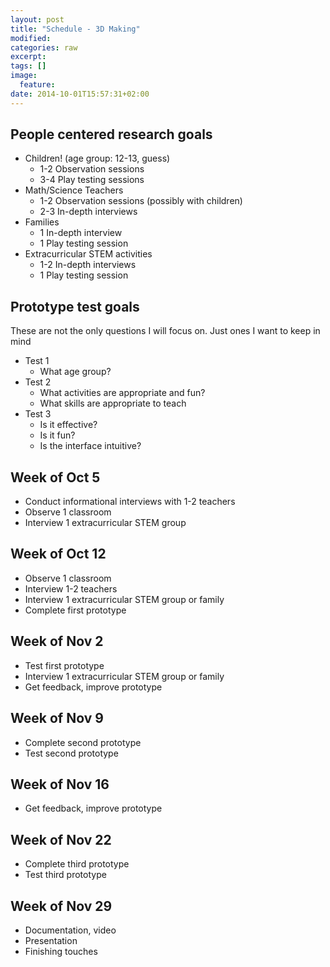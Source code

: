 ```yaml
---
layout: post
title: "Schedule - 3D Making"
modified:
categories: raw
excerpt:
tags: []
image:
  feature:
date: 2014-10-01T15:57:31+02:00
---
```


## People centered research goals

*   Children! (age group: 12-13, guess)
    *   1-2 Observation sessions
    *   3-4 Play testing sessions
*   Math/Science Teachers
    *   1-2 Observation sessions (possibly with children)
    *   2-3 In-depth interviews
*   Families
    *   1   In-depth interview
    *   1   Play testing session
*   Extracurricular STEM activities
    *   1-2 In-depth interviews
    *   1   Play testing session

## Prototype test goals

These are not the only questions I will focus on. Just ones I want to keep in mind

* Test 1
    *   What age group?
* Test 2
    *   What activities are appropriate and fun?
    *   What skills are appropriate to teach
* Test 3
    *   Is it effective? 
    *   Is it fun? 
    *   Is the interface intuitive?


## Week of Oct 5

*   Conduct informational interviews with 1-2 teachers
*   Observe 1 classroom 
*   Interview 1 extracurricular STEM group

## Week of Oct 12

*   Observe 1 classroom
*   Interview 1-2 teachers
*   Interview 1 extracurricular STEM group or family
*   Complete first prototype

## Week of Nov 2

*   Test first prototype
*   Interview 1 extracurricular STEM group or family
*   Get feedback, improve prototype

## Week of Nov 9

*   Complete second prototype
*   Test second prototype

## Week of Nov 16

*   Get feedback, improve prototype

## Week of Nov 22

*   Complete third prototype
*   Test third prototype

## Week of Nov 29

*   Documentation, video
*   Presentation
*   Finishing touches